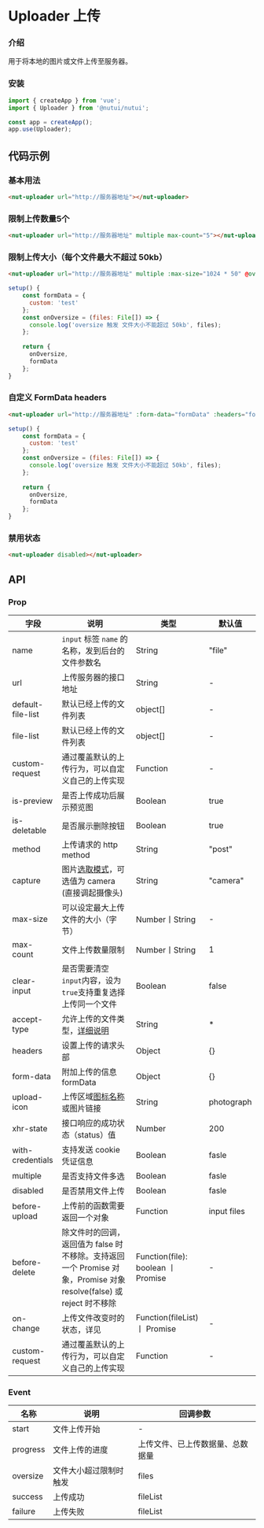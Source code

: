 # Uploader 上传

### 介绍

用于将本地的图片或文件上传至服务器。

### 安装

``` javascript
import { createApp } from 'vue';
import { Uploader } from '@nutui/nutui';

const app = createApp();
app.use(Uploader);

```

## 代码示例

### 基本用法

``` html
<nut-uploader url="http://服务器地址"></nut-uploader>
```
### 限制上传数量5个

``` html
<nut-uploader url="http://服务器地址" multiple max-count="5"></nut-uploader>
```
### 限制上传大小（每个文件最大不超过 50kb）

``` html
<nut-uploader url="http://服务器地址" multiple :max-size="1024 * 50" @oversize="onOversize"></nut-uploader>
```

``` javascript
setup() {
    const formData = {
      custom: 'test'
    };
    const onOversize = (files: File[]) => {
      console.log('oversize 触发 文件大小不能超过 50kb', files);
    };
   
    return {
      onOversize,
      formData
    };
}
```

### 自定义 FormData headers

``` html
<nut-uploader url="http://服务器地址" :form-data="formData" :headers="formData" :with-Credentials="true"></nut-uploader>
```

``` javascript
setup() {
    const formData = {
      custom: 'test'
    };
    const onOversize = (files: File[]) => {
      console.log('oversize 触发 文件大小不能超过 50kb', files);
    };
   
    return {
      onOversize,
      formData
    };
}
```

### 禁用状态

``` html
<nut-uploader disabled></nut-uploader>
```

## API

### Prop

| 字段              | 说明                                                                                                                                                                                   | 类型                              | 默认值      |
|-------------------|----------------------------------------------------------------------------------------------------------------------------------------------------------------------------------------|-----------------------------------|-------------|
| name              | `input` 标签 `name` 的名称，发到后台的文件参数名                                                                                                                                       | String                            | "file"      |
| url               | 上传服务器的接口地址                                                                                                                                                                   | String                            | -           |
| default-file-list | 默认已经上传的文件列表                                                                                                                                                                 | object[]                          | -           |
| file-list         | 默认已经上传的文件列表                                                                                                                                                                 | object[]                          | -           |
| custom-request    | 通过覆盖默认的上传行为，可以自定义自己的上传实现                                                                                                                                       | Function                          | -           |
| is-preview        | 是否上传成功后展示预览图                                                                                                                                                               | Boolean                           | true        |
| is-deletable      | 是否展示删除按钮                                                                                                                                                                       | Boolean                           | true        |
| method            | 上传请求的 http method                                                                                                                                                                 | String                            | "post"      |
| capture           | 图片[选取模式](https://developer.mozilla.org/zh-CN/docs/Web/HTML/Element/input#htmlattrdefcapture)，可选值为 camera (直接调起摄像头)                                                   | String                            | "camera"    |
| max-size          | 可以设定最大上传文件的大小（字节）                                                                                                                                                     | Number丨String                    | -           |
| max-count         | 文件上传数量限制                                                                                                                                                                       | Number丨String                    | 1           |
| clear-input       | 是否需要清空`input`内容，设为`true`支持重复选择上传同一个文件                                                                                                                          | Boolean                           | false       |
| accept-type       | 允许上传的文件类型，[详细说明](https://developer.mozilla.org/zh-CN/docs/Web/HTML/Element/Input/file#%E9%99%90%E5%88%B6%E5%85%81%E8%AE%B8%E7%9A%84%E6%96%87%E4%BB%B6%E7%B1%BB%E5%9E%8B) | String                            | *           |
| headers           | 设置上传的请求头部                                                                                                                                                                     | Object                            | {}          |
| form-data         | 附加上传的信息 formData                                                                                                                                                                | Object                            | {}          |
| upload-icon       | 上传区域[图标名称](#/zh-CN/icon)或图片链接                                                                                                                                             | String                            | photograph  |
| xhr-state         | 接口响应的成功状态（status）值                                                                                                                                                         | Number                            | 200         |
| with-credentials  | 支持发送 cookie 凭证信息                                                                                                                                                               | Boolean                           | fasle       |
| multiple          | 是否支持文件多选                                                                                                                                                                       | Boolean                           | fasle       |
| disabled          | 是否禁用文件上传                                                                                                                                                                       | Boolean                           | fasle       |
| before-upload     | 上传前的函数需要返回一个对象                                                                                                                                                           | Function                          | input files |
| before-delete     | 除文件时的回调，返回值为 false 时不移除。支持返回一个 Promise 对象，Promise 对象 resolve(false) 或 reject 时不移除                                                                     | Function(file): boolean 丨Promise | -           |
| on-change         | 上传文件改变时的状态，详见                                                                                                                                                             | Function(fileList) 丨 Promise     | -           |
| custom-request    | 通过覆盖默认的上传行为，可以自定义自己的上传实现                                                                                                                                       | Function                          | -           |

### Event

| 名称     | 说明                   | 回调参数                         |
|----------|------------------------|----------------------------------|
| start    | 文件上传开始           | -                                |
| progress | 文件上传的进度         | 上传文件、已上传数据量、总数据量 |
| oversize | 文件大小超过限制时触发 | files                            |
| success  | 上传成功               | fileList                         |
| failure  | 上传失败               | fileList                         |

